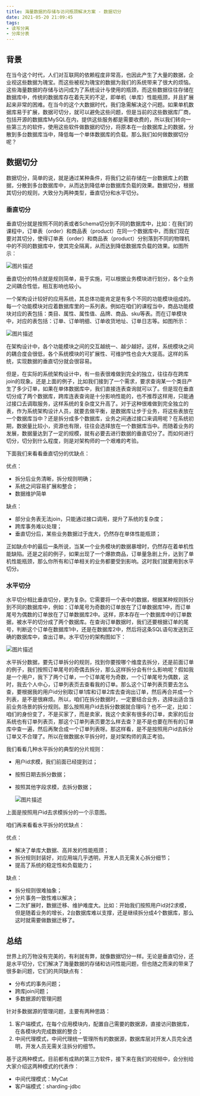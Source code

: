```yaml
---
title: 海量数据的存储与访问瓶颈解决方案 - 数据切分
date: 2021-05-20 21:09:45
tags:
- 读写分离
- 分库分表
---
```


## 背景

在当今这个时代，人们对互联网的依赖程度非常高，也因此产生了大量的数据，企业视这些数据为瑰宝。而这些被视为瑰宝的数据为我们的系统带来了很大的烦恼。这些海量数据的存储与访问成为了系统设计与使用的瓶颈，而这些数据往往存储在数据库中，传统的数据库存在着先天的不足，即单机（单库）性能瓶颈，并且扩展起来非常的困难。在当今的这个大数据时代，我们急需解决这个问题。如果单机数据库易于扩展，数据可切分，就可以避免这些问题，但是当前的这些数据库厂商，包括开源的数据库MySQL在内，提供这些服务都是需要收费的，所以我们转向一些第三方的软件，使用这些软件做数据的切分，将原本在一台数据库上的数据，分散到多台数据库当中，降低每一个单体数据库的负载。那么我们如何做数据切分呢？

<!-- more -->

## 数据切分

数据切分，简单的说，就是通过某种条件，将我们之前存储在一台数据库上的数据，分散到多台数据库中，从而达到降低单台数据库负载的效果。数据切分，根据其切分的规则，大致分为两种类型，垂直切分和水平切分。

### 垂直切分

垂直切分就是按照不同的表或者Schema切分到不同的数据库中，比如：在我们的课程中，订单表（order）和商品表（product）在同一个数据库中，而我们现在要对其切分，使得订单表（order）和商品表（product）分别落到不同的物理机中的不同的数据库中，使其完全隔离，从而达到降低数据库负载的效果。如图所示：

![图片描述](https://raw.githubusercontent.com/littlefxc/littlefxc.github.io/images/images/5df98f83095fac1e06150519.png)



垂直切分的特点就是规则简单，易于实施，可以根据业务模块进行划分，各个业务之间耦合性低，相互影响也较小。

一个架构设计较好的应用系统，其总体功能肯定是有多个不同的功能模块组成的。每一个功能模块对应着数据库里的一系列表。例如在咱们的课程当中，商品功能模块对应的表包括：类目、属性、属性值、品牌、商品、sku等表。而在订单模块中，对应的表包括：订单、订单明细、订单收货地址、订单日志等。如图所示：

![图片描述](https://raw.githubusercontent.com/littlefxc/littlefxc.github.io/images/images/5df98fd70918ff9505720593.png)



在架构设计中，各个功能模块之间的交互越统一、越少越好。这样，系统模块之间的耦合度会很低，各个系统模块的可扩展性、可维护性也会大大提高。这样的系统，实现数据的垂直切分就会很容易。

但是，在实际的系统架构设计中，有一些表很难做到完全的独立，往往存在跨库join的现象。还是上面的例子，比如我们接到了一个需求，要求查询某一个类目产生了多少订单，如果在单体数据库中，我们直接连表查询就可以了。但是现在垂直切分成了两个数据库，跨库连表查询是十分影响性能的，也不推荐这样用，只能通过接口去调取服务，这样系统的复杂度又升高了。对于这种很难做到完全独立的表，作为系统架构设计人员，就要去做平衡，是数据库让步于业务，将这些表放在一个数据库当中？还是拆分成多个数据库，业务之间通过接口来调用呢？在系统初期，数据量比较小，资源也有限，往往会选择放在一个数据库当中。而随着业务的发展，数据量达到了一定的规模，就有必要去进行数据的垂直切分了。而如何进行切分，切分到什么程度，则是对架构师的一个艰难的考验。

下面我们来看看垂直切分的优缺点：

优点：

- 拆分后业务清晰，拆分规则明确；
- 系统之间容易扩展和整合；
- 数据维护简单

缺点：

- 部分业务表无法join，只能通过接口调用，提升了系统的复杂度；
- 跨库事务难以处理；
- 垂直切分后，某些业务数据过于庞大，仍然存在单体性能瓶颈；

正如缺点中的最后一条所说，当某一个业务模块的数据暴增时，仍然存在着单机性能缺陷。还是之前的例子，如果出现了一个爆款商品，订单量急剧上升，达到了单机性能瓶颈，那么你所有和订单相关的业务都要受到影响。这时我们就要用到水平切分。

### 水平切分

水平切分相比垂直切分，更为复杂。它需要将一个表中的数据，根据某种规则拆分到不同的数据库中，例如：订单尾号为奇数的订单放在了订单数据库1中，而订单尾号为偶数的订单放在了订单数据库2中。这样，原本存在一个数据库中的订单数据，被水平的切分成了两个数据库。在查询订单数据时，我们还要根据订单的尾号，判断这个订单在数据库1中，还是在数据库2中，然后将这条SQL语句发送到正确的数据库中，查出订单。水平切分的架构图如下：

![图片描述](https://raw.githubusercontent.com/littlefxc/littlefxc.github.io/images/images/5df98ff209eb4fc605460581.png)



水平拆分数据，要先订单拆分的规则，找到你要按哪个维度去拆分，还是前面订单的例子，我们按照订单尾号的奇偶去拆分，那么这样拆分会有什么影响呢？假如我是一个用户，我下了两个订单，一个订单尾号为奇数，一个订单尾号为偶数，这时，我去个人中心，订单列表页去查看我的订单。那么这个订单列表页要去怎么查，要根据我的用户id分别取订单1库和订单2库去查询出订单，然后再合并成一个列表，是不是很麻烦。所以，咱们在拆分数据时，一定要结合业务，选择出适合当前业务场景的拆分规则。那么按照用户id去拆分数据就合理吗？也不一定，比如：咱们的身份变了，不是买家了，而是卖家，我这个卖家有很多的订单，卖家的后台系统也有订单列表页，那这个订单列表页要怎么样去查？是不是也要在所有的订单库中查一遍，然后再聚合成一个订单列表呀。那这样看，是不是按照用户id去拆分订单又不合理了。所以在做数据水平拆分时，是对架构师的真正考验。

我们看看几种水平拆分的典型的分片规则：

- 用户id求模，我们前面已经提到过；

- 按照日期去拆分数据；

- 按照其他字段求模，去拆分数据；

  ![图片描述](https://raw.githubusercontent.com/littlefxc/littlefxc.github.io/images/images/5df990110998744709370731.png)

上面是按照用户id去求模拆分的一个示意图。

咱们再来看看水平拆分的优缺点：

优点：

- 解决了单库大数据、高并发的性能瓶颈；
- 拆分规则封装好，对应用端几乎透明，开发人员无需关心拆分细节；
- 提高了系统的稳定性和负载能力；

缺点：

- 拆分规则很难抽象；
- 分片事务一致性难以解决；
- 二次扩展时，数据迁移、维护难度大。比如：开始我们按照用户id对2求模，但是随着业务的增长，2台数据库难以支撑，还是继续拆分成4个数据库，那么这时就需要做数据迁移了。

## 总结

世界上的万物没有完美的，有利就有弊，就像数据切分一样。无论是垂直切分，还是水平切分，它们解决了海量数据的存储和访问性能问题，但也随之而来的带来了很多新问题，它们的共同缺点有：

- 分布式的事务问题；
- 跨库join问题；
- 多数据源的管理问题

针对多数据源的管理问题，主要有两种思路：

1. 客户端模式，在每个应用模块内，配置自己需要的数据源，直接访问数据库，在各模块内完成数据的整合；
2. 中间代理模式，中间代理统一管理所有的数据源，数据库层对开发人员完全透明，开发人员无需关注拆分的细节。

基于这两种模式，目前都有成熟的第三方软件，接下来在我们的视频中，会分别给大家介绍这两种模式的代表作：

- 中间代理模式：MyCat
- 客户端模式：sharding-jdbc
